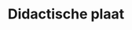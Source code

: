 ---
title: "Didactische plaat"
slug: "bmw"
description: "Ontwerp van een didactische plaat met als onderwerp 'classic cars'."
type: "intern"
members:
    - name: "Niels Dewelde"
      direction: "Crossmedia Ontwerp"
      subdirection: "Graphic Design"
      disk: "2e Schijf"
thumbnail:
    url: "thumb.jpg"
    alt: ""
    height: 1
    width: 1
    text-color: "344072"
    background-color: "0a0b0e"
media:
    - url: "1.visual.png"
      type: "image"
      text: "Detail van de wagen. Alle elementen in dit ontwerp zijn getekend met Adobe Illustrator."
    - url: "2.poster.png"
      type: "image"
      text: "Afgewerkte poster"
created: 20/01/2017
order: 2
---